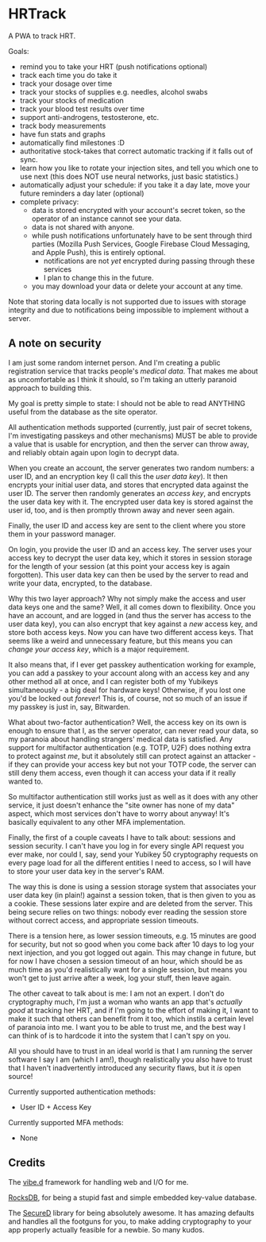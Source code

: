 # HRTrack

A PWA to track HRT.

Goals:
 - remind you to take your HRT (push notifications optional)
 - track each time you do take it
 - track your dosage over time
 - track your stocks of supplies e.g. needles, alcohol swabs
 - track your stocks of medication
 - track your blood test results over time
 - support anti-androgens, testosterone, etc.
 - track body measurements
 - have fun stats and graphs
 - automatically find milestones :D
 - authoritative stock-takes that correct automatic tracking if it falls out of sync.
 - learn how you like to rotate your injection sites, and tell you which one to use next (this does NOT use neural networks, just basic statistics.)
 - automatically adjust your schedule: if you take it a day late,
   move your future reminders a day later (optional)
 - complete privacy:
   * data is stored encrypted with your account's secret token,
     so the operator of an instance cannot see your data.
   * data is not shared with anyone.
   * while push notifications unfortunately have to be sent through third parties
     (Mozilla Push Services, Google Firebase Cloud Messaging, and Apple Push),
     this is entirely optional.
     - notifications are not *yet* encrypted during passing through these services
     - I plan to change this in the future.
   * you may download your data or delete your account at any time.

Note that storing data locally is not supported due to issues with storage integrity and due to
notifications being impossible to implement without a server.

## A note on security

I am just some random internet person. And I'm creating a public registration service that tracks people's
*medical data*. That makes me about as uncomfortable as I think it should, so I'm taking an utterly paranoid approach
to building this.

My goal is pretty simple to state: I should not be able to read ANYTHING useful from the database as the site operator.

All authentication methods supported
(currently, just pair of secret tokens, I'm investigating passkeys and other mechanisms) MUST be able to provide a value
that is usable for encryption, and then the server can throw away, and reliably obtain again upon login to decrypt data.

When you create an account, the server generates two random numbers: a user ID, and an encryption key
(I call this the *user data key*).
It then encrypts your initial user data, and stores that encrypted data against the user ID.
The server then randomly generates an *access key*, and encrypts the user data key with it.
The encrypted user data key is stored against the user id, too, and is then promptly thrown away and never seen again.

Finally, the user ID and access key are sent to the client where you store them in your password manager.

On login, you provide the user ID and an access key. The server uses your access key to decrypt the user data key,
which it stores in session storage for the length of your session (at this point your access key is again forgotten).
This user data key can then be used by the server to read and write your data, encrypted, to the database.

Why this two layer approach? Why not simply make the access and user data keys one and the same?
Well, it all comes down to flexibility.
Once you have an account, and are logged in (and thus the server has access to the user data key),
you can also encrypt that key against a *new* access key, and store both access keys.
Now you can have two different access keys. That seems like a weird and unnecessary feature, but this means you can
*change your access key*, which is a major requirement.

It also means that, if I ever get passkey authentication working for example, you can add a passkey to your account
along with an access key and any other method all at once, and I can register both of my Yubikeys simultaneously - a big
deal for hardware keys! Otherwise, if you lost one you'd be locked out *forever*!
This is, of course, not so much of an issue if my passkey is just in, say, Bitwarden.

What about two-factor authentication? Well, the access key on its own is enough to ensure that I,
as the server operator, can never read your data, so my paranoia about handling strangers' medical data is satisfied.
Any support for multifactor authentication (e.g. TOTP, U2F) does nothing extra to protect against *me*,
but it absolutely still can protect against an attacker - if they can provide your access key but not your TOTP code,
the server can still deny them access, even though it can access your data if it really wanted to.

So multifactor authentication still works just as well as it does with any other service, it just doesn't enhance the
"site owner has none of my data" aspect, which most services don't have to worry about anyway!
It's basically equivalent to any other MFA implementation.

Finally, the first of a couple caveats I have to talk about: sessions and session security.
I can't have you log in for every single API request you ever make, nor could I, say, send your Yubikey 50 cryptography
requests on every page load for all the different entities I need to access, so I will have to store your user data
key in the server's RAM.

The way this is done is using a session storage system that associates your user data key (in plain!) against a session
token, that is then given to you as a cookie. These sessions later expire and are deleted from the server.
This being secure relies on two things: nobody ever reading the session store without correct access, and appropriate
session timeouts.

There is a tension here, as lower session timeouts, e.g. 15 minutes are good for security, but not so good when you
come back after 10 days to log your next injection, and you got logged out again.
This may change in future, but for now I have chosen a session timeout of an hour, which should be as much time as you'd
realistically want for a single session, but means you won't get to just arrive after a week, log your stuff,
then leave again.

The other caveat to talk about is me: I am not an expert. I don't do cryptography much, I'm just a woman who wants an
app that's *actually good* at tracking her HRT, and if I'm going to the effort of making it, I want to make it such that
others can benefit from it too, which instils a certain level of paranoia into me.
I want you to be able to trust me, and the best way I can think of is to hardcode it into the system that I can't spy
on you.

All you should have to trust in an ideal world is that I am running the server software I say I am (which I am!),
though realistically you also have to trust that I haven't inadvertently introduced any security flaws,
but it *is* open source!

Currently supported authentication methods:
 - User ID + Access Key

Currently supported MFA methods:
 - None

## Credits

The [vibe.d](https://vibed.org/) framework for handling web and I/O for me.

[RocksDB](https://rocksdb.org/), for being a stupid fast and simple embedded key-value database.

The [SecureD](https://github.com/LightBender/SecureD) library for being absolutely awesome.
It has amazing defaults and handles all the footguns for you, to make adding cryptography to your app properly actually
feasible for a newbie. So many kudos.

